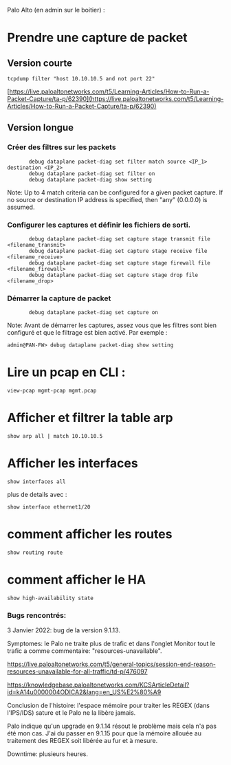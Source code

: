 Palo Alto (en admin sur le boitier) :

Prendre une capture de packet
=============================

Version courte
--------------

    tcpdump filter "host 10.10.10.5 and not port 22"

[https://live.paloaltonetworks.com/t5/Learning-Articles/How-to-Run-a-Packet-Capture/ta-p/62390](https://live.paloaltonetworks.com/t5/Learning-Articles/How-to-Run-a-Packet-Capture/ta-p/62390)

Version longue
--------------

### Créer des filtres sur les packets

           debug dataplane packet-diag set filter match source <IP_1> destination <IP_2>
           debug dataplane packet-diag set filter on
           debug dataplane packet-diag show setting

Note: Up to 4 match criteria can be configured for a given packet capture. If no source or destination IP address is specified, then "any" (0.0.0.0) is assumed.

### Configurer les captures et définir les fichiers de sorti. 

           debug dataplane packet-diag set capture stage transmit file <filename_transmit>
           debug dataplane packet-diag set capture stage receive file <filename_receive>
           debug dataplane packet-diag set capture stage firewall file <filename_firewall>
           debug dataplane packet-diag set capture stage drop file <filename_drop>

### Démarrer la capture de packet

           debug dataplane packet-diag set capture on

Note: Avant de démarrer les captures, assez vous que les filtres sont bien configuré et que le filtrage est bien activé. Par exemple :

    admin@PAN-FW> debug dataplane packet-diag show setting

Lire un pcap en CLI : 
======================

    view-pcap mgmt-pcap mgmt.pcap

Afficher et filtrer la table arp  
==================================

    show arp all | match 10.10.10.5

Afficher les interfaces
=======================

    show interfaces all

plus de details avec : 

    show interface ethernet1/20

comment afficher les routes
===========================

    show routing route

comment afficher le HA
======================

    show high-availability state
    
### Bugs rencontrés: 
3 Janvier 2022: bug de la version 9.1.13. 

Symptomes: le Palo ne traite plus de trafic et dans l'onglet Monitor tout le trafic a comme commentaire: "resources-unavailable".

https://live.paloaltonetworks.com/t5/general-topics/session-end-reason-resources-unavailable-for-all-traffic/td-p/476097

https://knowledgebase.paloaltonetworks.com/KCSArticleDetail?id=kA14u0000004ODICA2&lang=en_US%E2%80%A9

Conclusion de l'histoire: l'espace mémoire pour traiter les REGEX (dans l'IPS/IDS) sature et le Palo ne la libère jamais.

Palo indique qu'un upgrade en 9.1.14 résout le problème mais cela n'a pas été mon cas. J'ai du passer en 9.1.15 pour que la mémoire allouée au traitement des REGEX soit libérée au fur et à mesure. 

Downtime: plusieurs heures.
